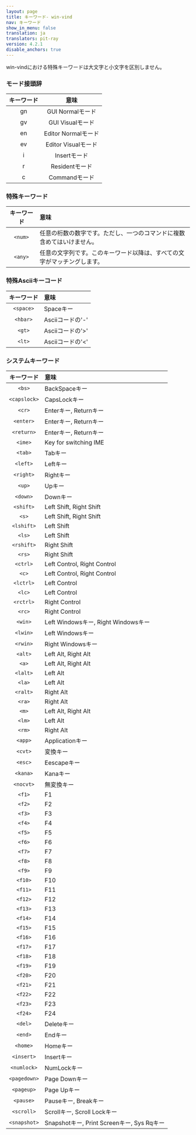 ```yaml
---
layout: page
title: キーワード- win-vind
nav: キーワード
show_in_menu: false
translation: ja
translators: pit-ray
version: 4.2.1
disable_anchors: true
---
```


win-vindにおける特殊キーワードは大文字と小文字を区別しません。

### モード接頭辞

|キーワード|意味|
|:---:|:---:|
|gn|GUI Normalモード|
|gv|GUI Visualモード|
|en|Editor Normalモード|
|ev|Editor Visualモード|
|i|Insertモード|
|r|Residentモード|
|c|Commandモード|

### 特殊キーワード  

|キーワード|意味|
|:---:|:---|
|`<num>`|任意の桁数の数字です。ただし、一つのコマンドに複数含めてはいけません。|
|`<any>`|任意の文字列です。このキーワード以降は、すべての文字がマッチングします。|


### 特殊Asciiキーコード

|キーワード|意味|
|:---:|:---|
|`<space>`|Spaceキー|
|`<hbar>`|Asciiコードの'-'|
|`<gt>`|Asciiコードの'&gt;'|
|`<lt>`|Asciiコードの'&lt;'|

 
### システムキーワード  

|キーワード|意味|
|:---:|:---|
|`<bs>`|BackSpaceキー|
|`<capslock>`|CapsLockキー|
|`<cr>`|Enterキー, Returnキー|
|`<enter>`|Enterキー, Returnキー|
|`<return>`|Enterキー, Returnキー|
|`<ime>`|Key for switching IME|
|`<tab>`|Tabキー|
|`<left>`|Leftキー|
|`<right>`|Rightキー|
|`<up>`|Upキー|
|`<down>`|Downキー|
|`<shift>`|Left Shift, Right Shift|
|`<s>`|Left Shift, Right Shift|
|`<lshift>`|Left Shift|
|`<ls>`|Left Shift|
|`<rshift>`|Right Shift|
|`<rs>`|Right Shift|
|`<ctrl>`|Left Control, Right Control|
|`<c>`|Left Control, Right Control|
|`<lctrl>`|Left Control|
|`<lc>`|Left Control|
|`<rctrl>`|Right Control|
|`<rc>`|Right Control|
|`<win>`|Left Windowsキー, Right Windowsキー|
|`<lwin>`|Left Windowsキー|
|`<rwin>`|Right Windowsキー|
|`<alt>`|Left Alt, Right Alt|
|`<a>`|Left Alt, Right Alt|
|`<lalt>`|Left Alt|
|`<la>`|Left Alt|
|`<ralt>`|Right Alt|
|`<ra>`|Right Alt|
|`<m>`|Left Alt, Right Alt|
|`<lm>`|Left Alt|
|`<rm>`|Right Alt|
|`<app>`|Applicationキー|
|`<cvt>`|変換キー|
|`<esc>`|Eescapeキー|
|`<kana>`|Kanaキー|
|`<nocvt>`|無変換キー|
|`<f1>`|F1|
|`<f2>`|F2|
|`<f3>`|F3|
|`<f4>`|F4|
|`<f5>`|F5|
|`<f6>`|F6|
|`<f7>`|F7|
|`<f8>`|F8|
|`<f9>`|F9|
|`<f10>`|F10|
|`<f11>`|F11|
|`<f12>`|F12|
|`<f13>`|F13|
|`<f14>`|F14|
|`<f15>`|F15|
|`<f16>`|F16|
|`<f17>`|F17|
|`<f18>`|F18|
|`<f19>`|F19|
|`<f20>`|F20|
|`<f21>`|F21|
|`<f22>`|F22|
|`<f23>`|F23|
|`<f24>`|F24|
|`<del>`|Deleteキー|
|`<end>`|Endキー|
|`<home>`|Homeキー|
|`<insert>`|Insertキー|
|`<numlock>`|NumLockキー|
|`<pagedown>`|Page Downキー|
|`<pageup>`|Page Upキー|
|`<pause>`|Pauseキー, Breakキー|
|`<scroll>`|Scrollキー, Scroll Lockキー|
|`<snapshot>`|Snapshotキー, Print Screenキー, Sys Rqキー|

<br>
<br>
<br>
<br>
